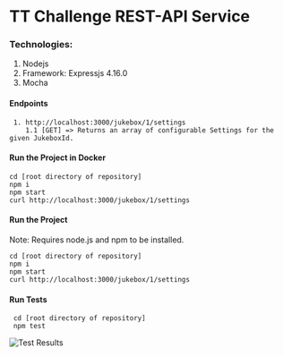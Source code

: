 # TT Challenge REST-API Service 

### Technologies:
1. Nodejs
2. Framework: Expressjs 4.16.0
3. Mocha

#### Endpoints
     1. http://localhost:3000/jukebox/1/settings
        1.1 [GET] => Returns an array of configurable Settings for the given JukeboxId.

#### Run the Project in Docker
    
    cd [root directory of repository]
    npm i
    npm start
    curl http://localhost:3000/jukebox/1/settings
     
#### Run the Project
 Note: Requires node.js and npm to be installed.
    
    cd [root directory of repository]
    npm i
    npm start
    curl http://localhost:3000/jukebox/1/settings

#### Run Tests
    
     cd [root directory of repository]
     npm test
     
![Test Results](/testResult/tests.png?raw=true "Test Results")

    


